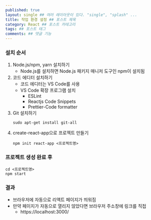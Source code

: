 ```yaml
---
published: true
layout: single ## 여러 레이아웃이 있다. "single", "splash" ...
title: 작업 환경 설정 ## 포스트 제목
category: React ## 포스트 카테고리
tags: ## 포스트 태그
comments: ## 댓글 기능
---
```


### 설치 순서

1. Node.js/npm, yarn 설치하기
    - Node.js를 설치하면 Node.js 패키지 매니저 도구인 npm이 설치됨
2. 코드 에디터 설치하기
    - 코드 에디터는 VS Code를 사용
    - VS Code 확장 프로그램 설치
        - ESLint
        - Reactjs Code Snippets
        - Prettier-Code formatter
3. Git 설치하기
    ```
    sudo apt-get install git-all
    ```
4. create-react-app으로 프로젝트 만들기
    ```
    npm init react-app <프로젝트명>
    ```

### 프로젝트 생성 완료 후

```
cd <프로젝트명>
npm start
```

### 결과

-   브라우저에 자동으로 리액트 페이지가 띄워짐
-   만약 페이지가 자동으로 열리지 않았다면 브라우저 주소창에 링크를 직접
    -   https://localhost:3000/
